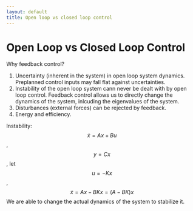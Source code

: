```yaml
---
layout: default
title: Open loop vs closed loop control
---
```

# Open Loop vs Closed Loop Control
Why feedback control?
1. Uncertainty (inherent in the system) in open loop system dynamics. Preplanned control inputs may fall flat against uncertainties.
2. Instability of the open loop system cann never be dealt with by open loop control. Feedback control allows us to directly change the dynamics of the system, inlcuding the eigenvalues of the system.
3. Disturbances (external forces) can be rejected by feedback.
4. Energy and efficiency.

Instability:
$$\dot{x}=Ax + Bu$$, $$y=Cx$$, let $$u=-Kx$$, $$\dot{x}=Ax-BKx=(A-BK)x$$ We are able to change the actual dynamics of the system to stabilize it.